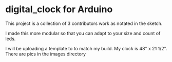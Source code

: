 # digital_clock for Arduino

This project is a collection of 3 contributors work as notated in the sketch.

I made this more modular so that you can adapt to your size and count of leds.

I will be uploading a template to to match my build. My clock is 48" x 21 1/2". There are pics in the images directory
